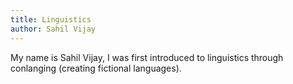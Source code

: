 ```yaml
---
title: Linguistics
author: Sahil Vijay
---
```


My name is Sahil Vijay, I was first introduced to linguistics through conlanging (creating fictional languages).

